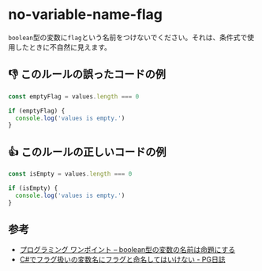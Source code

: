 # no-variable-name-flag

`boolean`型の変数に`flag`という名前をつけないでください。それは、条件式で使用したときに不自然に見えます。

## :thumbsdown: このルールの誤ったコードの例

```ts
const emptyFlag = values.length === 0

if (emptyFlag) {
  console.log('values is empty.')
}
```

## :thumbsup: このルールの正しいコードの例

```ts
const isEmpty = values.length === 0

if (isEmpty) {
  console.log('values is empty.')
}
```

## 参考

- [プログラミング ワンポイント – boolean型の変数の名前は命題にする](https://www.dcom-web.co.jp/blog/2016/0601)
- [C#でフラグ扱いの変数名にフラグと命名してはいけない - PG日誌](https://takap-tech.com/entry/2018/02/21/012100)
